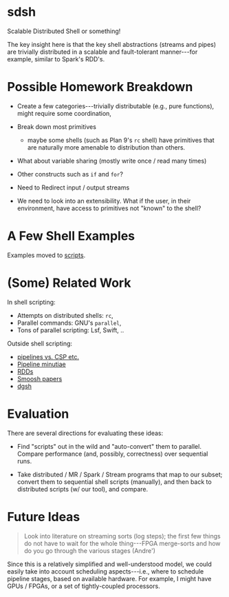# sdsh
Scalable Distributed Shell or something!

The key insight here is that the key shell abstractions (streams and pipes) are trivially distributed in a scalable and fault-tolerant manner---for example, similar to Spark's RDD's.

# Possible Homework Breakdown

* Create a few categories---trivially distributable (e.g., pure functions), might require some coordination, 

* Break down most primitives 

  * maybe some shells (such as Plan 9's `rc` shell) have primitives that are naturally more amenable to distribution than others.

* What about variable sharing (mostly write once / read many times)

* Other constructs such as `if` and `for`?

* Need to Redirect input / output streams

* We need to look into an extensibility. What if the user, in their environment, have access to primitives not "known" to the shell?

# A Few Shell Examples

Examples moved to [scripts](./scripts).

# (Some) Related Work

In shell scripting:
* Attempts on distributed shells: `rc`, 
* Parallel commands: GNU's `parallel`, 
* Tons of parallel scripting: Lsf, Swift, ..

Outside shell scripting:
* [pipelines vs. CSP etc.](https://swtch.com/~rsc/thread/)
* [Pipeline minutiae](https://en.wikipedia.org/wiki/Pipeline_(Unix))
* [RDDs](https://www.usenix.org/system/files/conference/nsdi12/nsdi12-final138.pdf)
* [Smoosh papers](http://shell.cs.pomona.edu/)
* [dgsh](https://github.com/dspinellis/dgsh)

# Evaluation

There are several directions for evaluating these ideas:

* Find  "scripts" out in the  wild and "auto-convert" them  to parallel. Compare
performance (and, possibly, correctness) over sequential runs.

*  Take distributed  / MR  / Spark  / Stream  programs that  map to  our subset;
convert  them  to  sequential  shell   scripts  (manually),  and  then  back  to
distributed scripts (w/ our tool), and compare.

# Future Ideas

> Look into literature  on streaming sorts (log steps); the  first few things do
> not have  to wait  for the whole  thing---FPGA merge-sorts and  how do  you go
> through the various stages
> (Andre')

Since this is a relatively simplified and well-understood model, we could easily
take into account scheduling aspects---i.e.,  where to schedule pipeline stages,
based on available hardware. For example, I might have GPUs / FPGAs, or a set of
tightly-coupled processors.

